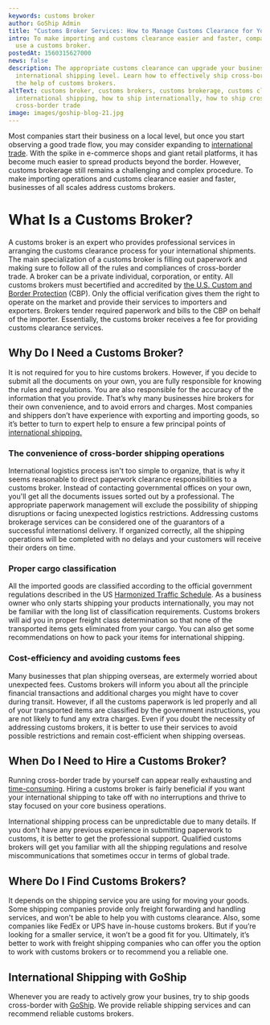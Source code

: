 ```yaml
---
keywords: customs broker
author: GoShip Admin
title: "Customs Broker Services: How to Manage Customs Clearance for Your Shipment"
intro: To make importing and customs clearance easier and faster, companies can
  use a customs broker.
postedAt: 1560315627000
news: false
description: The appropriate customs clearance can upgrade your business to the
  international shipping level. Learn how to effectively ship cross-border with
  the help of customs brokers.
altText: customs broker, customs brokers, customs brokerage, customs clearance,
  international shipping, how to ship internationally, how to ship cross-border,
  cross-border trade
image: images/goship-blog-21.jpg
---
```

Most companies start their business on a local level, but once you start observing a good trade flow, you may consider expanding to [international trade](https://www.goship.com/shipping-services/international-shipping). With the spike in e-commerce shops and giant retail platforms, it has become much easier to spread products beyond the border. However, customs brokerage still remains a challenging and complex procedure. To make importing operations and customs clearance easier and faster, businesses of all scales address customs brokers.

# **What Is a Customs Broker?**

A customs broker is an expert who provides professional services in arranging the customs clearance process for your international shipments. The main specialization of a customs broker is filling out paperwork and making sure to follow all of the rules and compliances of cross-border trade. A broker can be a private individual, corporation, or entity. All customs brokers must becertified and accredited by [the U.S. Custom and Border Protection](https://www.cbp.gov/) (CBP). Only the official verification gives them the right to operate on the market and provide their services to importers and exporters. Brokers tender required paperwork and bills to the CBP on behalf of the importer. Essentially, the customs broker receives a fee for providing customs clearance services.

## **Why Do I Need a Customs Broker?**

It is not required for you to hire customs brokers. However, if you decide to submit all the documents on your own, you are fully responsible for knowing the rules and regulations. You are also responsible for the accuracy of the information that you provide. That’s why many businesses hire brokers for their own convenience, and to avoid errors and charges. Most companies and shippers don’t have experience with exporting and importing goods, so it’s better to turn to expert help to ensure a few principal points of [international shipping.](https://www.goship.com/posts/how-to-ship-freight-internationally)

### The convenience of cross-border shipping operations

International logistics process isn't too simple to organize, that is why it seems reasonable to direct paperwork clearance responsibilities to a customs broker. Instead of contacting governmental offices on your own, you'll get all the documents issues sorted out by a professional. The appropriate paperwork management will exclude the possibility of shipping disruptions or facing unexpected logistics restrictions. Addressing customs brokerage services can be considered one of the guarantors of a successful internationsl delivery. If organized correctly,   all the shipping operations will be completed with no delays and your customers will receive their orders on time.

### Proper cargo classification

All the imported goods are classified according to the official government regulations described in the US [Harmonized Traffic Schedule](https://hts.usitc.gov/current). As a business owner who only starts shipping your products internationally, you may not be familiar with the long list of classification requirements. Customs brokers will aid you in proper freight class determination so that none of the transported items gets eliminated from your cargo. You can also get some recommendations on how to pack your items for international shipping.

### Cost-efficiency and avoiding customs fees

Many businesses that plan shipping overseas, are extermely worried about unexpected fees. Customs brokers will inform you about all the principle financial transactions and additional charges you might have to cover during transit. However, if all the customs paperwork is led properly and all of your transported items are classified by the government instructions, you are not likely to fund any extra charges. Even if you doubt the necessity of addressing customs brokers, it is better to use their services to avoid possible restrictions and  remain cost-efficient when shipping overseas.

## When Do I Need to Hire a Customs Broker?

Running cross-border trade by yourself can appear really exhausting and [time-consuming](https://www.goship.com/posts/tips-saving-time-freight-shipping). Hiring a customs broker is fairly beneficial if you want your international shipping to take off with no interruptions and thrive to stay focused on your core business operations.

International shipping process can be unpredictable due to many details. If you don't have any previous experience in submitting paperwork to customs, it is better to get the professional support. Qualified customs brokers will get you familiar with all the shipping regulations and resolve miscommunications that sometimes occur in terms of global trade.

## **Where Do I Find Customs Brokers?**

It depends on the shipping service you are using for moving your goods. Some shipping companies provide only freight forwarding and handling services, and won't be able to help you with customs clearance. Also, some companies like FedEx or UPS have in-house customs brokers. But if you’re looking for a smaller service, it won’t be a good fit for you. Ultimately, it’s better to work with freight shipping companies who can offer you the option to work with customs brokers or to recommend you a reliable one.

## **International Shipping with GoShip**

Whenever you are ready to actively grow your busines, try to ship goods cross-border with [GoShip](https://www.goship.com/). We provide reliable shipping services and can recommend reliable customs brokers.